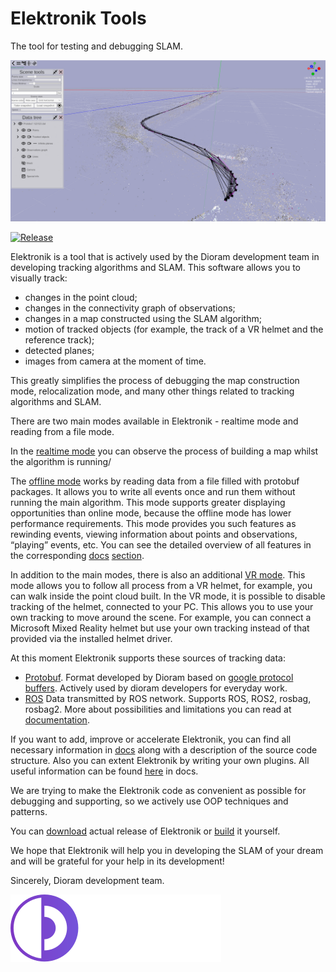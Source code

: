 # Elektronik Tools
The tool for testing and debugging SLAM.

![](docs/Images/Screenshot.png)

[![Release](https://github.com/dioram/Elektronik-Tools-2.0/actions/workflows/main.yml/badge.svg?branch=master)](https://github.com/dioram/Elektronik-Tools-2.0/actions/workflows/release.yml)

Elektronik is a tool that is actively used by the Dioram development team in developing tracking algorithms and SLAM.
This software allows you to visually track:
- changes in the point cloud; 
- changes in the connectivity graph of observations;
- changes in a map constructed using the SLAM algorithm;
- motion of tracked objects (for example, the track of a VR helmet and the reference track);
- detected planes;
- images from camera at the moment of time.

This greatly simplifies the process of debugging the map construction mode, relocalization mode, 
and many other things related to tracking algorithms and SLAM.

There are two main modes available in Elektronik - realtime mode and reading from a file mode.

In the [realtime mode](docs/Usage-EN.md#Online) you can observe the process of building a map whilst the algorithm is running/

The [offline mode](docs/Usage-EN.md#Offline) works by reading data from a file filled with protobuf packages.
It allows you to write all events once and run them without running the main algorithm. 
This mode supports greater displaying opportunities than online mode, because the offline mode has lower performance requirements. 
This mode provides you such features as rewinding events, viewing information about points and observations, “playing” events, etc. 
You can see the detailed overview of all features in the corresponding [docs](docs/Home-EN.md) [section](docs/Usage-EN.md#Offline).

In addition to the main modes, there is also an additional [VR mode](docs/Usage-EN.md#vr-mode). 
This mode allows you to follow all process from a VR helmet, for example, you can walk inside the point cloud built. 
In the VR mode, it is possible to disable tracking of the helmet, connected to your PC. 
This allows you to use your own tracking to move around the scene. 
For example, you can connect a Microsoft Mixed Reality helmet but use your own tracking instead of that provided 
via the installed helmet driver.

At this moment Elektronik supports these sources of tracking data:
- [Protobuf](docs/Protobuf-EN.md). Format developed by Dioram based on 
  [google protocol buffers](https://developers.google.com/protocol-buffers/?hl=en).
  Actively used by dioram developers for everyday work.
- [ROS](docs/ROS-EN.md) Data transmitted by ROS network. Supports ROS, ROS2, rosbag, rosbag2.
  More about possibilities and limitations you can read at [documentation](docs/ROS-EN.md).

If you want to add, improve or accelerate Elektronik, you can find all necessary information 
in [docs](docs/Home-EN.md) along with a description of the source code structure.
Also you can extent Elektronik by writing your own plugins. 
All useful information can be found [here](docs/Plugins-EN.md) in docs.

We are trying to make the Elektronik code as convenient 
as possible for debugging and supporting, so we actively use OOP techniques and patterns.

You can [download](https://github.com/dioram/Elektronik-Tools-2.0/releases) actual release of Elektronik or [build](docs/Build-EN.md) it yourself.

We hope that Elektronik will help you in developing the SLAM of your dream and will be grateful for your help in its development!

Sincerely, Dioram development team.

![](docs/Images/Logo.svg)
